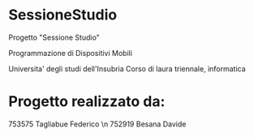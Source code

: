 # SessioneStudio
Progetto "Sessione Studio"

Programmazione di Dispositivi Mobili

Universita' degli studi dell'Insubria
Corso di laura triennale, informatica

# Progetto realizzato da:
753575	Tagliabue	Federico \n
752919  Besana Davide
